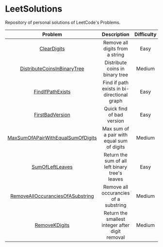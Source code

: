 # LeetSolutions
Repository of personal solutions of LeetCode's Problems.

| Problem | Description | Difficulty | Language |
| :-: | :-: | :-: | :-: |
| [ClearDigits](ClearDigits) | Remove all digits from a string | Easy | C |
| [DistributeCoinsInBinaryTree](DistributeCoinsInBinaryTree) | Distribute coins in binary tree | Medium | C |
| [FindIfPathExists](FindIfPathExists) | Find if path exists in bi-directional graph | Easy | C |
| [FirstBadVersion](FirstBadVersion) | Quick find of bad version | Easy | C |
| [MaxSumOfAPairWithEqualSumOfDigits](MaxSumOfAPairWithEqualSumOfDigits) | Max sum of a pair with equal sum of digits | Medium | C |
| [SumOfLeftLeaves](SumOfLeftLeaves) | Return the sum of all left binary tree's leaves | Easy | C |
| [RemoveAllOccuranciesOfASubstring](RemoveAllOccuranciesOfASubstring) | Remove all occurancies of a substring | Medium | C |
| [RemoveKDigits](RemoveKDigits) | Return the smallest integer after digit removal | Medium | C |
